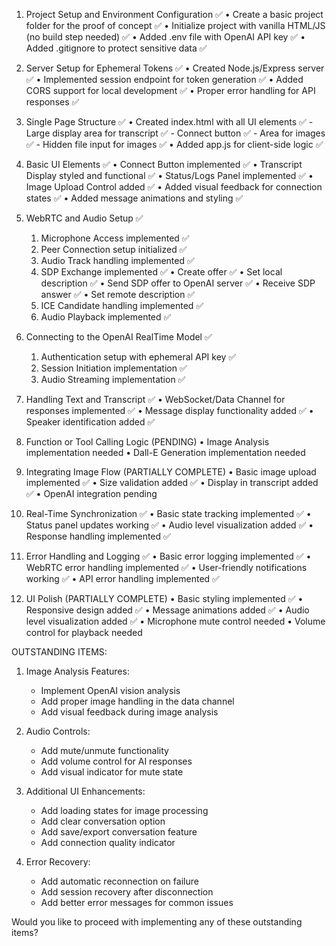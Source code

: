 1. Project Setup and Environment Configuration ✅
	•	Create a basic project folder for the proof of concept ✅
	•	Initialize project with vanilla HTML/JS (no build step needed) ✅
	•	Added .env file with OpenAI API key ✅
	•	Added .gitignore to protect sensitive data ✅

2. Server Setup for Ephemeral Tokens ✅
	•	Created Node.js/Express server ✅
	•	Implemented session endpoint for token generation ✅
	•	Added CORS support for local development ✅
	•	Proper error handling for API responses ✅

3. Single Page Structure ✅
	•	Created index.html with all UI elements ✅
		- Large display area for transcript ✅
		- Connect button ✅
		- Area for images ✅
		- Hidden file input for images ✅
	•	Added app.js for client-side logic ✅

4. Basic UI Elements ✅
	•	Connect Button implemented ✅
	•	Transcript Display styled and functional ✅
	•	Status/Logs Panel implemented ✅
	•	Image Upload Control added ✅
	•	Added visual feedback for connection states ✅
	•	Added message animations and styling ✅

5. WebRTC and Audio Setup ✅
	1.	Microphone Access implemented ✅
	2.	Peer Connection setup initialized ✅
	3.	Audio Track handling implemented ✅
	4.	SDP Exchange implemented ✅
		•	Create offer ✅
		•	Set local description ✅
		•	Send SDP offer to OpenAI server ✅
		•	Receive SDP answer ✅
		•	Set remote description ✅
	5.	ICE Candidate handling implemented ✅
	6.	Audio Playback implemented ✅

6. Connecting to the OpenAI RealTime Model ✅
	1.	Authentication setup with ephemeral API key ✅
	2.	Session Initiation implementation ✅
	3.	Audio Streaming implementation ✅

7. Handling Text and Transcript ✅
	•	WebSocket/Data Channel for responses implemented ✅
	•	Message display functionality added ✅
	•	Speaker identification added ✅

8. Function or Tool Calling Logic (PENDING)
	•	Image Analysis implementation needed
	•	Dall-E Generation implementation needed

9. Integrating Image Flow (PARTIALLY COMPLETE)
	•	Basic image upload implemented ✅
	•	Size validation added ✅
	•	Display in transcript added ✅
	•	OpenAI integration pending

10. Real-Time Synchronization ✅
	•	Basic state tracking implemented ✅
	•	Status panel updates working ✅
	•	Audio level visualization added ✅
	•	Response handling implemented ✅

11. Error Handling and Logging ✅
	•	Basic error logging implemented ✅
	•	WebRTC error handling implemented ✅
	•	User-friendly notifications working ✅
	•	API error handling implemented ✅

12. UI Polish (PARTIALLY COMPLETE)
	•	Basic styling implemented ✅
	•	Responsive design added ✅
	•	Message animations added ✅
	•	Audio level visualization added ✅
	•	Microphone mute control needed
	•	Volume control for playback needed

OUTSTANDING ITEMS:
1. Image Analysis Features:
   - Implement OpenAI vision analysis
   - Add proper image handling in the data channel
   - Add visual feedback during image analysis

2. Audio Controls:
   - Add mute/unmute functionality
   - Add volume control for AI responses
   - Add visual indicator for mute state

3. Additional UI Enhancements:
   - Add loading states for image processing
   - Add clear conversation option
   - Add save/export conversation feature
   - Add connection quality indicator

4. Error Recovery:
   - Add automatic reconnection on failure
   - Add session recovery after disconnection
   - Add better error messages for common issues

Would you like to proceed with implementing any of these outstanding items?
